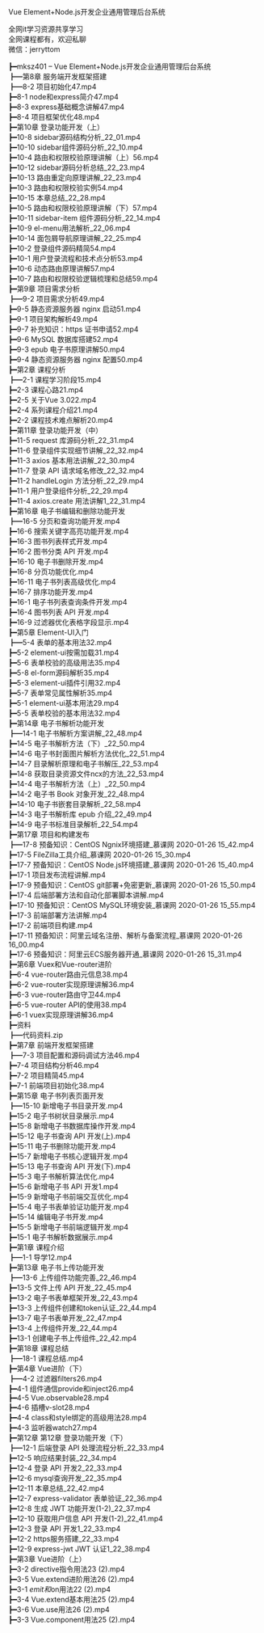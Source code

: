 Vue Element+Node.js开发企业通用管理后台系统

全网it学习资源共享学习<br>全网课程都有，欢迎私聊<br>微信：jerryttom<br>

┣━mksz401 – Vue Element+Node.js开发企业通用管理后台系统<br> ┣━第8章 服务端开发框架搭建<br> ┣━8-2 项目初始化47.mp4<br> ┣━8-1 node和express简介47.mp4<br> ┣━8-3 express基础概念讲解47.mp4<br> ┣━8-4 项目框架优化48.mp4<br> ┣━第10章 登录功能开发（上）<br> ┣━10-8 sidebar源码结构分析_22_01.mp4<br> ┣━10-10 sidebar组件源码分析_22_10.mp4<br> ┣━10-4 路由和权限校验原理讲解（上）56.mp4<br> ┣━10-12 sidebar源码分析总结_22_23.mp4<br> ┣━10-13 路由重定向原理讲解_22_23.mp4<br> ┣━10-3 路由和权限校验实例54.mp4<br> ┣━10-15 本章总结_22_28.mp4<br> ┣━10-5 路由和权限校验原理讲解（下）57.mp4<br> ┣━10-11 sidebar-item 组件源码分析_22_14.mp4<br> ┣━10-9 el-menu用法解析_22_06.mp4<br> ┣━10-14 面包屑导航原理讲解_22_25.mp4<br> ┣━10-2 登录组件源码精简54.mp4<br> ┣━10-1 用户登录流程和技术点分析53.mp4<br> ┣━10-6 动态路由原理讲解57.mp4<br> ┣━10-7 路由和权限校验逻辑梳理和总结59.mp4<br> ┣━第9章 项目需求分析<br> ┣━9-2 项目需求分析49.mp4<br> ┣━9-5 静态资源服务器 nginx 启动51.mp4<br> ┣━9-1 项目架构解析49.mp4<br> ┣━9-7 补充知识：https 证书申请52.mp4<br> ┣━9-6 MySQL 数据库搭建52.mp4<br> ┣━9-3 epub 电子书原理讲解50.mp4<br> ┣━9-4 静态资源服务器 nginx 配置50.mp4<br> ┣━第2章 课程分析<br> ┣━2-1 课程学习阶段15.mp4<br> ┣━2-3 课程心路21.mp4<br> ┣━2-5 关于Vue 3.022.mp4<br> ┣━2-4 系列课程介绍21.mp4<br> ┣━2-2 课程技术难点解析20.mp4<br> ┣━第11章 登录功能开发（中）<br> ┣━11-5 request 库源码分析_22_31.mp4<br> ┣━11-6 登录组件实现细节讲解_22_32.mp4<br> ┣━11-3 axios 基本用法讲解_22_30.mp4<br> ┣━11-7 登录 API 请求域名修改_22_32.mp4<br> ┣━11-2 handleLogin 方法分析_22_29.mp4<br> ┣━11-1 用户登录组件分析_22_29.mp4<br> ┣━11-4 axios.create 用法讲解1_22_31.mp4<br> ┣━第16章 电子书编辑和删除功能开发<br> ┣━16-5 分页和查询功能开发.mp4<br> ┣━16-6 搜索关键字高亮功能开发.mp4<br> ┣━16-3 图书列表样式开发.mp4<br> ┣━16-2 图书分类 API 开发.mp4<br> ┣━16-10 电子书删除开发.mp4<br> ┣━16-8 分页功能优化.mp4<br> ┣━16-11 电子书列表高级优化.mp4<br> ┣━16-7 排序功能开发.mp4<br> ┣━16-1 电子书列表查询条件开发.mp4<br> ┣━16-4 图书列表 API 开发.mp4<br> ┣━16-9 过滤器优化表格字段显示.mp4<br> ┣━第5章 Element-UI入门<br> ┣━5-4 表单的基本用法32.mp4<br> ┣━5-2 element-ui按需加载31.mp4<br> ┣━5-6 表单校验的高级用法35.mp4<br> ┣━5-8 el-form源码解析35.mp4<br> ┣━5-3 element-ui插件引用32.mp4<br> ┣━5-7 表单常见属性解析35.mp4<br> ┣━5-1 element-ui基本用法29.mp4<br> ┣━5-5 表单校验的基本用法32.mp4<br> ┣━第14章 电子书解析功能开发<br> ┣━14-1 电子书解析方案讲解_22_48.mp4<br> ┣━14-5 电子书解析方法（下）_22_50.mp4<br> ┣━14-6 电子书封面图片解析方法优化_22_51.mp4<br> ┣━14-7 目录解析原理和电子书解压_22_53.mp4<br> ┣━14-8 获取目录资源文件ncx的方法_22_53.mp4<br> ┣━14-4 电子书解析方法（上）_22_50.mp4<br> ┣━14-2 电子书 Book 对象开发_22_48.mp4<br> ┣━14-10 电子书嵌套目录解析_22_58.mp4<br> ┣━14-3 电子书解析库 epub 介绍_22_49.mp4<br> ┣━14-9 电子书标准目录解析_22_54.mp4<br> ┣━第17章 项目和构建发布<br> ┣━17-8 预备知识：CentOS Ngnix环境搭建_慕课网 2020-01-26 15_42.mp4<br> ┣━17-5 FileZilla工具介绍_慕课网 2020-01-26 15_30.mp4<br> ┣━17-7 预备知识：CentOS Node.js环境搭建_慕课网 2020-01-26 15_40.mp4<br> ┣━17-1 项目发布流程讲解.mp4<br> ┣━17-9 预备知识：CentOS git部署+免密更新_慕课网 2020-01-26 15_50.mp4<br> ┣━17-4 后端部署方法和自动化部署脚本讲解.mp4<br> ┣━17-10 预备知识：CentOS MySQL环境安装_慕课网 2020-01-26 15_55.mp4<br> ┣━17-3 前端部署方法讲解.mp4<br> ┣━17-2 前端项目构建.mp4<br> ┣━17-11 预备知识：阿里云域名注册、解析与备案流程_慕课网 2020-01-26 16_00.mp4<br> ┣━17-6 预备知识：阿里云ECS服务器开通_慕课网 2020-01-26 15_31.mp4<br> ┣━第6章 Vuex和Vue-router进阶<br> ┣━6-4 vue-router路由元信息38.mp4<br> ┣━6-2 vue-router实现原理讲解36.mp4<br> ┣━6-3 vue-router路由守卫44.mp4<br> ┣━6-5 vue-router API的使用38.mp4<br> ┣━6-1 vuex实现原理讲解36.mp4<br> ┣━资料<br> ┣━代码资料.zip<br> ┣━第7章 前端开发框架搭建<br> ┣━7-3 项目配置和源码调试方法46.mp4<br> ┣━7-4 项目结构分析46.mp4<br> ┣━7-2 项目精简45.mp4<br> ┣━7-1 前端项目初始化38.mp4<br> ┣━第15章 电子书列表页面开发<br> ┣━15-10 新增电子书目录开发.mp4<br> ┣━15-2 电子书树状目录展示.mp4<br> ┣━15-8 新增电子书数据库操作开发.mp4<br> ┣━15-12 电子书查询 API 开发(上).mp4<br> ┣━15-11 电子书删除功能开发.mp4<br> ┣━15-7 新增电子书核心逻辑开发.mp4<br> ┣━15-13 电子书查询 API 开发(下).mp4<br> ┣━15-3 电子书解析算法优化.mp4<br> ┣━15-6 新增电子书 API 开发1.mp4<br> ┣━15-9 新增电子书前端交互优化.mp4<br> ┣━15-4 电子书表单验证功能开发.mp4<br> ┣━15-14 编辑电子书开发.mp4<br> ┣━15-5 新增电子书前端逻辑开发.mp4<br> ┣━15-1 电子书解析数据展示.mp4<br> ┣━第1章 课程介绍<br> ┣━1-1 导学12.mp4<br> ┣━第13章 电子书上传功能开发<br> ┣━13-6 上传组件功能完善_22_46.mp4<br> ┣━13-5 文件上传 API 开发_22_45.mp4<br> ┣━13-2 电子书表单框架开发_22_43.mp4<br> ┣━13-3 上传组件创建和token认证_22_44.mp4<br> ┣━13-7 电子书表单开发_22_47.mp4<br> ┣━13-4 上传组件开发_22_44.mp4<br> ┣━13-1 创建电子书上传组件_22_42.mp4<br> ┣━第18章 课程总结<br> ┣━18-1 课程总结.mp4<br> ┣━第4章 Vue进阶（下）<br> ┣━4-2 过滤器filters26.mp4<br> ┣━4-1 组件通信provide和inject26.mp4<br> ┣━4-5 Vue.observable28.mp4<br> ┣━4-6 插槽v-slot28.mp4<br> ┣━4-4 class和style绑定的高级用法28.mp4<br> ┣━4-3 监听器watch27.mp4<br> ┣━第12章 第12章 登录功能开发（下）<br> ┣━12-1 后端登录 API 处理流程分析_22_33.mp4<br> ┣━12-5 响应结果封装_22_34.mp4<br> ┣━12-4 登录 API 开发2_22_33.mp4<br> ┣━12-6 mysql查询开发_22_35.mp4<br> ┣━12-11 本章总结_22_42.mp4<br> ┣━12-7 express-validator 表单验证_22_36.mp4<br> ┣━12-8 生成 JWT 功能开发(1-2)_22_37.mp4<br> ┣━12-10 获取用户信息 API 开发(1-2)_22_41.mp4<br> ┣━12-3 登录 API 开发1_22_33.mp4<br> ┣━12-2 https服务搭建_22_33.mp4<br> ┣━12-9 express-jwt JWT 认证1_22_38.mp4<br> ┣━第3章 Vue进阶（上）<br> ┣━3-2 directive指令用法23 (2).mp4<br> ┣━3-5 Vue.extend进阶用法26 (2).mp4<br> ┣━3-1 $emit和$on用法22 (2).mp4<br> ┣━3-4 Vue.extend基本用法25 (2).mp4<br> ┣━3-6 Vue.use用法26 (2).mp4<br> ┣━3-3 Vue.component用法25 (2).mp4